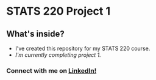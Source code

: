 <h1>STATS 220 Project 1</h1>

<h2><b>What's inside?</b></h2>
<ul>
   <li>I've created this repository for my STATS 220 course.</li>
   <li><i>I'm currently completing project 1.</i></li>
</ul>

<h3>Connect with me on <a href="[URL](https://www.linkedin.com/in/orpita-khan-4b78331b0/)https://www.linkedin.com/in/orpita-khan-4b78331b0/">LinkedIn!</a> </h3>

